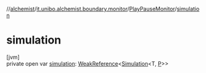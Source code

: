 //[alchemist](../../../index.md)/[it.unibo.alchemist.boundary.monitor](../index.md)/[PlayPauseMonitor](index.md)/[simulation](simulation.md)

# simulation

[jvm]\
private open var [simulation](simulation.md): [WeakReference](https://docs.oracle.com/javase/8/docs/api/java/lang/ref/WeakReference.html)<[Simulation](../../it.unibo.alchemist.core.interfaces/-simulation/index.md)<T, [P](../-f-x-step-monitor/index.md)>>
